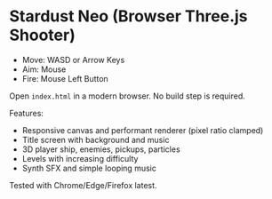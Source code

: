 # Stardust Neo (Browser Three.js Shooter)

- Move: WASD or Arrow Keys
- Aim: Mouse
- Fire: Mouse Left Button

Open `index.html` in a modern browser. No build step is required.

Features:
- Responsive canvas and performant renderer (pixel ratio clamped)
- Title screen with background and music
- 3D player ship, enemies, pickups, particles
- Levels with increasing difficulty
- Synth SFX and simple looping music

Tested with Chrome/Edge/Firefox latest.